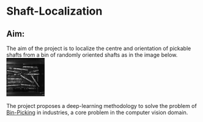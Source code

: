 # Shaft-Localization
## Aim:
The aim of the project is to localize the centre and orientation of pickable shafts from a bin of randomly oriented shafts as in the image below. <img src="/readme_images/image_00031.bmp" width="100" height="100">

The project proposes a deep-learning methodology to solve the problem of [Bin-Picking](https://www.ipa.fraunhofer.de/en/expertise/robot-and-assistive-systems/intralogistics-and-material-flow/separation-processes-using-robots-bin-picking.html) in industries, a core problem in the computer vision domain. 


